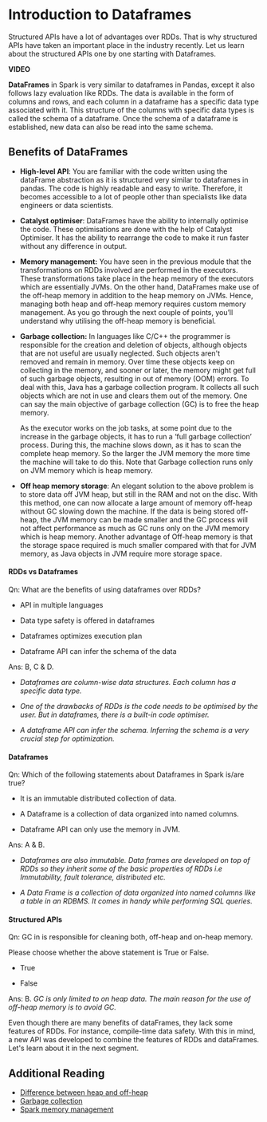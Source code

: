 # Introduction to Dataframes

Structured APIs have a lot of advantages over RDDs. That is why structured APIs have taken an important place in the industry recently. Let us learn about the structured APIs one by one starting with Dataframes.

**VIDEO**

**DataFrames** in Spark is very similar to dataframes in Pandas, except it also follows lazy evaluation like RDDs. The data is available in the form of columns and rows, and each column in a dataframe has a specific data type associated with it. This structure of the columns with specific data types is called the schema of a dataframe. Once the schema of a dataframe is established, new data can also be read into the same schema.

## Benefits of DataFrames

- **High-level API**: You are familiar with the code written using the dataFrame abstraction as it is structured very similar to dataframes in pandas. The code is highly readable and easy to write. Therefore, it becomes accessible to a lot of people other than specialists like data engineers or data scientists.

- **Catalyst optimiser**: DataFrames have the ability to internally optimise the code. These optimisations are done with the help of Catalyst Optimiser. It has the ability to rearrange the code to make it run faster without any difference in output.  

- **Memory management:** You have seen in the previous module that the transformations on RDDs involved are performed in the executors. These transformations take place in the heap memory of the executors which are essentially JVMs. On the other hand, DataFrames make use of the off-heap memory in addition to the heap memory on JVMs. Hence, managing both heap and off-heap memory requires custom memory management. As you go through the next couple of points, you’ll understand why utilising the off-heap memory is beneficial.  

- **Garbage collection:** In languages like C/C++ the programmer is responsible for the creation and deletion of objects, although objects that are not useful are usually neglected. Such objects aren't removed and remain in memory. Over time these objects keep on collecting in the memory, and sooner or later, the memory might get full of such garbage objects, resulting in out of memory (OOM) errors. To deal with this, Java has a garbage collection program. It collects all such objects which are not in use and clears them out of the memory. One can say the main objective of garbage collection (GC) is to free the heap memory.
  
  As the executor works on the job tasks, at some point due to the increase in the garbage objects, it has to run a ‘full garbage collection’ process. During this, the machine slows down, as it has to scan the complete heap memory. So the larger the JVM memory the more time the machine will take to do this. Note that Garbage collection runs only on JVM memory which is heap memory.

- **Off heap memory storage**: An elegant solution to the above problem is to store data off JVM heap, but still in the RAM and not on the disc. With this method, one can now allocate a large amount of memory off-heap without GC slowing down the machine. If the data is being stored off-heap, the JVM memory can be made smaller and the GC process will not affect performance as much as GC runs only on the JVM memory which is heap memory. Another advantage of Off-heap memory is that the storage space required is much smaller compared with that for JVM memory, as Java objects in JVM require more storage space.

#### RDDs vs Dataframes

Qn: What are the benefits of using dataframes over RDDs?

- API in multiple languages

- Data type safety is offered in dataframes

- Dataframes optimizes execution plan

- Dataframe API can infer the schema of the data

Ans: B, C & D.

- *Dataframes are column-wise data structures. Each column has a specific data type.*

- *One of the drawbacks of RDDs is the code needs to be optimised by the user. But in dataframes, there is a built-in code optimiser.*

- *A dataframe API can infer the schema. Inferring the schema is a very crucial step for optimization.*

#### Dataframes

Qn: Which of the following statements about Dataframes in Spark is/are true?

- It is an immutable distributed collection of data.

- A Dataframe is a collection of data organized into named columns.

- Dataframe API can only use the memory in JVM.

Ans: A & B.

- *Dataframes are also immutable. Data frames are developed on top of RDDs so they inherit some of the basic properties of RDDs i.e Immutability, fault tolerance, distributed etc.*

- *A Data Frame is a collection of data organized into named columns like a table in an RDBMS. It comes in handy while performing SQL queries.*

#### Structured APIs

Qn: GC in is responsible for cleaning both, off-heap and on-heap memory.

Please choose whether the above statement is True or False.

- True

- False

Ans: B. *GC is only limited to on heap data. The main reason for the use of off-heap memory is to avoid GC.*

Even though there are many benefits of dataFrames, they lack some features of RDDs. For instance, compile-time data safety. With this in mind, a new API was developed to combine the features of RDDs and dataFrames. Let's learn about it in the next segment.

## Additional Reading

- [Difference between heap and off-heap](https://stackoverflow.com/questions/6091615/difference-between-on-heap-and-off-heap)
- [Garbage collection](https://www.geeksforgeeks.org/garbage-collection-java/)
- [Spark memory management](https://databricks.com/session/deep-dive-apache-spark-memory-management)
